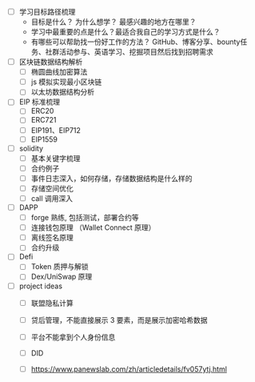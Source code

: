 
- [ ] 学习目标路径梳理
	- 目标是什么？ 为什么想学？ 最感兴趣的地方在哪里？
	- 学习中最重要的点是什么？最适合我自己的学习方式是什么？
	- 有哪些可以帮助找一份好工作的方法？ GitHub、博客分享、bounty任务、社群活动参与、英语学习、挖掘项目然后找到招聘需求
- [ ] 区块链数据结构解析
	- [ ] 椭圆曲线加密算法
	- [ ] js 模拟实现最小区块链
	- [ ] 以太坊数据结构分析
- [ ]  EIP 标准梳理 
	- [ ] ERC20
	- [ ] ERC721
	- [ ] EIP191、EIP712 
	- [ ] EIP1559
- [ ] solidity 
	- [ ] 基本关键字梳理
	- [ ] 合约例子
	- [ ] 事件日志深入，如何存储，存储数据结构是什么样的
	- [ ] 存储空间优化
	- [ ] call 调用深入
- [ ] DAPP
	- [ ] forge 熟练, 包括测试，部署合约等
	- [ ] 连接钱包原理 （Wallet Connect 原理）
	- [ ] 离线签名原理
	- [ ] 合约升级
- [ ] Defi
	- [ ] Token 质押与解锁
	- [ ] Dex/UniSwap 原理
- [ ] project ideas
	- [ ] 联盟隐私计算
	- [ ] 贷后管理，不能直接展示 3 要素，而是展示加密哈希数据
	- [ ] 平台不能拿到个人身份信息
	- [ ] DID
	- [ ] https://www.panewslab.com/zh/articledetails/fv057ytj.html




